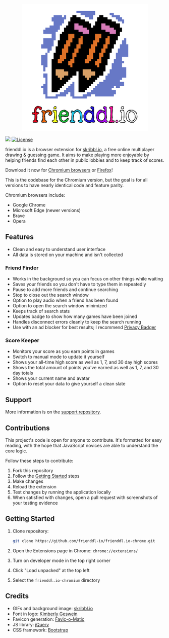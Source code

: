 <p align="center">
  <img id="logo" src="img/logo.png" class="center" alt="frienddl.io" title="frienddl.io" />
</p>

[![](https://img.shields.io/chrome-web-store/v/bmadghlcpopfbnfcpmicdoafognfbhmm?color=6778C6)](https://github.com/frienddl-io/frienddl.io-chrome/releases)
[![License](https://img.shields.io/badge/license-MIT-blue.svg)](https://github.com/frienddl-io/frienddl.io-chrome/blob/main/LICENSE.md)

frienddl.io is a browser extension for [skribbl.io](https://skribbl.io/), a free online multiplayer drawing & guessing game. It aims to make playing more enjoyable by helping friends find each other in public lobbies and to keep track of scores.

Download it now for [Chromium browsers](https://chrome.google.com/webstore/detail/frienddlio/bmadghlcpopfbnfcpmicdoafognfbhmm) or [Firefox](https://addons.mozilla.org/en-US/firefox/addon/frienddlio/)!

This is the codebase for the Chromium version, but the goal is for all versions to have nearly identical code and feature parity.

Chromium browsers include:

- Google Chrome
- Microsoft Edge (newer versions)
- Brave
- Opera

## Features

- Clean and easy to understand user interface
- All data is stored on your machine and isn't collected

### Friend Finder

- Works in the background so you can focus on other things while waiting
- Saves your friends so you don't have to type them in repeatedly
- Pause to add more friends and continue searching
- Stop to close out the search window
- Option to play audio when a friend has been found
- Option to open the search window minimized
- Keeps track of search stats
- Updates badge to show how many games have been joined
- Handles disconnect errors cleanly to keep the search running
- Use with an ad blocker for best results; I recommend [Privacy Badger](https://privacybadger.org/)

### Score Keeper

- Monitors your score as you earn points in games
- Switch to manual mode to update it yourself
- Shows your all-time high score as well as 1, 7, and 30 day high scores
- Shows the total amount of points you've earned as well as 1, 7, and 30 day totals
- Shows your current name and avatar
- Option to reset your data to give yourself a clean slate

## Support

More information is on the [support repository](https://github.com/frienddl-io/frienddl.io-support).

## Contributions

This project's code is open for anyone to contribute. It's formatted for easy reading, with the hope that JavaScript novices are able to understand the core logic.

Follow these steps to contribute:

1. Fork this repository
2. Follow the [Getting Started](#getting-started) steps
3. Make changes
4. Reload the extension
5. Test changes by running the application locally
6. When satisfied with changes, open a pull request with screenshots of your testing evidence

## Getting Started

1. Clone repository:

    ```sh
    git clone https://github.com/frienddl-io/frienddl.io-chrome.git
    ```

2. Open the Extensions page in Chrome: `chrome://extensions/`
3. Turn on developer mode in the top right corner
4. Click "Load unpacked" at the top left
5. Select the `frienddl.io-chromium` directory

## Credits

- GIFs and background image: [skribbl.io](https://skribbl.io/)
- Font in logo: [Kimberly Geswein](http://www.kimberlygeswein.com/)
- Favicon generation: [Favic-o-Matic](https://favicomatic.com/)
- JS library: [jQuery](https://jquery.com/)
- CSS framework: [Bootstrap](https://getbootstrap.com/)
